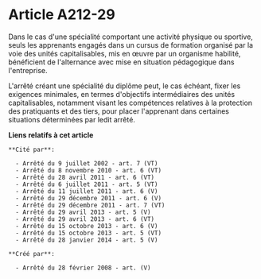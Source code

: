 # Article A212-29

Dans le cas d'une spécialité comportant une activité physique ou sportive, seuls les apprenants engagés dans un cursus de
formation organisé par la voie des unités capitalisables, mis en œuvre par un organisme habilité, bénéficient de l'alternance
avec mise en situation pédagogique dans l'entreprise.

L'arrêté créant une spécialité du diplôme peut, le cas échéant, fixer les exigences minimales, en termes d'objectifs
intermédiaires des unités capitalisables, notamment visant les compétences relatives à la protection des pratiquants et des
tiers, pour placer l'apprenant dans certaines situations déterminées par ledit arrêté.

**Liens relatifs à cet article**

	**Cité par**:

	  - Arrêté du 9 juillet 2002 - art. 7 (VT)
	  - Arrêté du 8 novembre 2010 - art. 6 (VT)
	  - Arrêté du 28 avril 2011 - art. 6 (VT)
	  - Arrêté du 6 juillet 2011 - art. 5 (VT)
	  - Arrêté du 11 juillet 2011 - art. 6 (V)
	  - Arrêté du 29 décembre 2011 - art. 6 (V)
	  - Arrêté du 29 décembre 2011 - art. 7 (VT)
	  - Arrêté du 29 avril 2013 - art. 5 (V)
	  - Arrêté du 29 avril 2013 - art. 6 (VT)
	  - Arrêté du 15 octobre 2013 - art. 6 (V)
	  - Arrêté du 15 octobre 2013 - art. 5 (VT)
	  - Arrêté du 28 janvier 2014 - art. 5 (V)

	**Créé par**:

	  - Arrêté du 28 février 2008 - art. (V)
